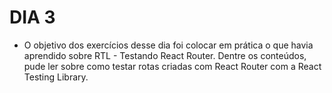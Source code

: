 # DIA 3

- O objetivo dos exercícios desse dia foi colocar em prática o que havia aprendido sobre RTL - Testando React Router. Dentre os conteúdos, pude ler sobre como testar rotas criadas com React Router com a React Testing Library.